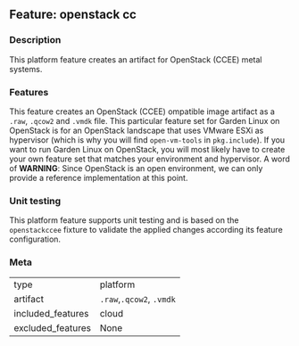 ## Feature: openstack cc
### Description
<website-feature>
This platform feature creates an artifact for OpenStack (CCEE) metal systems.
</website-feature>

### Features
This feature creates an OpenStack (CCEE) ompatible image artifact as a `.raw`, `.qcow2` and `.vmdk` file.
This particular feature set for Garden Linux on OpenStack is for an OpenStack landscape that uses VMware ESXi as hypervisor (which is why you will find `open-vm-tools` in `pkg.include`). If you want to run Garden Linux on OpenStack, you will most likely have to create your own feature set that matches your environment and hypervisor.
A word of **WARNING**: Since OpenStack is an open environment, we can only provide a reference implementation at this point.

### Unit testing
This platform feature supports unit testing and is based on the `openstackccee` fixture to validate the applied changes according its feature configuration.

### Meta
|||
|---|---|
|type|platform|
|artifact|`.raw`,`.qcow2`, `.vmdk`|
|included_features|cloud|
|excluded_features|None|

